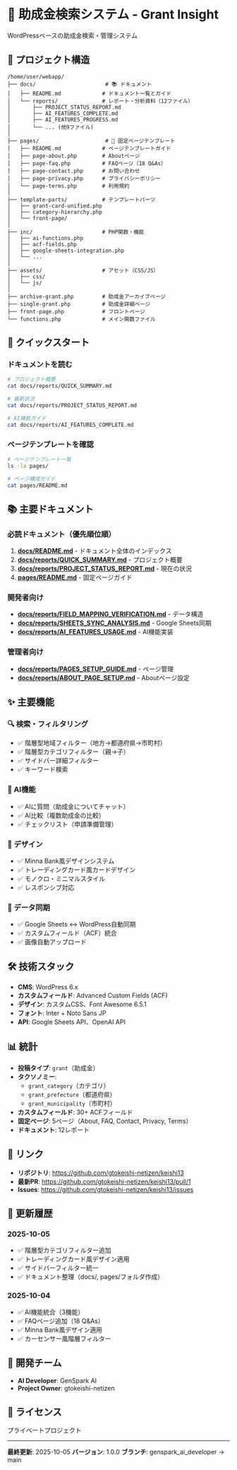 # 🎯 助成金検索システム - Grant Insight

WordPressベースの助成金検索・管理システム

## 📁 プロジェクト構造

```
/home/user/webapp/
├── docs/                      # 📚 ドキュメント
│   ├── README.md             # ドキュメント一覧とガイド
│   └── reports/              # レポート・分析資料（12ファイル）
│       ├── PROJECT_STATUS_REPORT.md
│       ├── AI_FEATURES_COMPLETE.md
│       ├── AI_FEATURES_PROGRESS.md
│       └── ... (他9ファイル)
│
├── pages/                     # 📄 固定ページテンプレート
│   ├── README.md             # ページテンプレートガイド
│   ├── page-about.php        # Aboutページ
│   ├── page-faq.php          # FAQページ（18 Q&As）
│   ├── page-contact.php      # お問い合わせ
│   ├── page-privacy.php      # プライバシーポリシー
│   └── page-terms.php        # 利用規約
│
├── template-parts/           # テンプレートパーツ
│   ├── grant-card-unified.php
│   ├── category-hierarchy.php
│   └── front-page/
│
├── inc/                      # PHP関数・機能
│   ├── ai-functions.php
│   ├── acf-fields.php
│   ├── google-sheets-integration.php
│   └── ...
│
├── assets/                   # アセット（CSS/JS）
│   ├── css/
│   └── js/
│
├── archive-grant.php         # 助成金アーカイブページ
├── single-grant.php          # 助成金詳細ページ
├── front-page.php            # フロントページ
└── functions.php             # メイン関数ファイル
```

## 🚀 クイックスタート

### ドキュメントを読む
```bash
# プロジェクト概要
cat docs/reports/QUICK_SUMMARY.md

# 最新状況
cat docs/reports/PROJECT_STATUS_REPORT.md

# AI機能ガイド
cat docs/reports/AI_FEATURES_COMPLETE.md
```

### ページテンプレートを確認
```bash
# ページテンプレート一覧
ls -la pages/

# ページ構成ガイド
cat pages/README.md
```

## 📚 主要ドキュメント

### 必読ドキュメント（優先順位順）
1. **[docs/README.md](docs/README.md)** - ドキュメント全体のインデックス
2. **[docs/reports/QUICK_SUMMARY.md](docs/reports/QUICK_SUMMARY.md)** - プロジェクト概要
3. **[docs/reports/PROJECT_STATUS_REPORT.md](docs/reports/PROJECT_STATUS_REPORT.md)** - 現在の状況
4. **[pages/README.md](pages/README.md)** - 固定ページガイド

### 開発者向け
- **[docs/reports/FIELD_MAPPING_VERIFICATION.md](docs/reports/FIELD_MAPPING_VERIFICATION.md)** - データ構造
- **[docs/reports/SHEETS_SYNC_ANALYSIS.md](docs/reports/SHEETS_SYNC_ANALYSIS.md)** - Google Sheets同期
- **[docs/reports/AI_FEATURES_USAGE.md](docs/reports/AI_FEATURES_USAGE.md)** - AI機能実装

### 管理者向け
- **[docs/reports/PAGES_SETUP_GUIDE.md](docs/reports/PAGES_SETUP_GUIDE.md)** - ページ管理
- **[docs/reports/ABOUT_PAGE_SETUP.md](docs/reports/ABOUT_PAGE_SETUP.md)** - Aboutページ設定

## ✨ 主要機能

### 🔍 検索・フィルタリング
- ✅ 階層型地域フィルター（地方→都道府県→市町村）
- ✅ 階層型カテゴリフィルター（親→子）
- ✅ サイドバー詳細フィルター
- ✅ キーワード検索

### 🤖 AI機能
- ✅ AIに質問（助成金についてチャット）
- ✅ AI比較（複数助成金の比較）
- ✅ チェックリスト（申請準備管理）

### 🎨 デザイン
- ✅ Minna Bank風デザインシステム
- ✅ トレーディングカード風カードデザイン
- ✅ モノクロ・ミニマルスタイル
- ✅ レスポンシブ対応

### 🔄 データ同期
- ✅ Google Sheets ↔ WordPress自動同期
- ✅ カスタムフィールド（ACF）統合
- ✅ 画像自動アップロード

## 🛠️ 技術スタック

- **CMS**: WordPress 6.x
- **カスタムフィールド**: Advanced Custom Fields (ACF)
- **デザイン**: カスタムCSS、Font Awesome 6.5.1
- **フォント**: Inter + Noto Sans JP
- **API**: Google Sheets API、OpenAI API

## 📊 統計

- **投稿タイプ**: `grant`（助成金）
- **タクソノミー**: 
  - `grant_category`（カテゴリ）
  - `grant_prefecture`（都道府県）
  - `grant_municipality`（市町村）
- **カスタムフィールド**: 30+ ACFフィールド
- **固定ページ**: 5ページ（About, FAQ, Contact, Privacy, Terms）
- **ドキュメント**: 12レポート

## 🔗 リンク

- **リポジトリ**: https://github.com/gtokeishi-netizen/keishi13
- **最新PR**: https://github.com/gtokeishi-netizen/keishi13/pull/1
- **Issues**: https://github.com/gtokeishi-netizen/keishi13/issues

## 📝 更新履歴

### 2025-10-05
- ✅ 階層型カテゴリフィルター追加
- ✅ トレーディングカード風デザイン適用
- ✅ サイドバーフィルター統一
- ✅ ドキュメント整理（docs/, pages/フォルダ作成）

### 2025-10-04
- ✅ AI機能統合（3機能）
- ✅ FAQページ追加（18 Q&As）
- ✅ Minna Bank風デザイン適用
- ✅ カーセンサー風階層フィルター

## 👥 開発チーム

- **AI Developer**: GenSpark AI
- **Project Owner**: gtokeishi-netizen

## 📄 ライセンス

プライベートプロジェクト

---

**最終更新**: 2025-10-05
**バージョン**: 1.0.0
**ブランチ**: genspark_ai_developer → main
